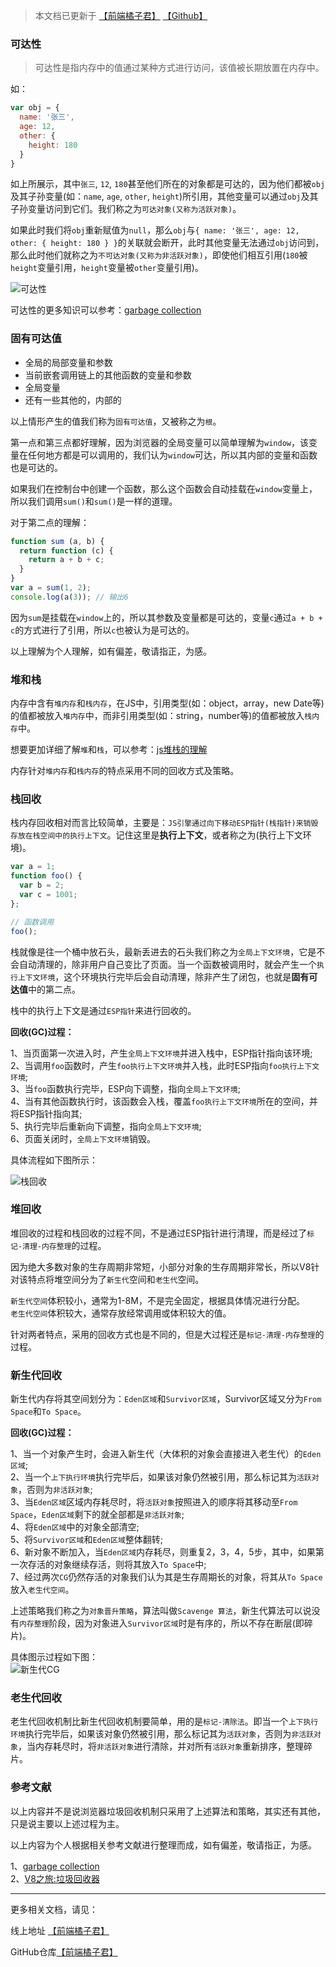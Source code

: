 > 本文档已更新于 [【前端橘子君】](http://xiaoysosheng.top/#/browser/垃圾回收机制) [【Github】](https://github.com/xiaoyaosheng-yu/library/blob/master/browser/垃圾回收机制.md)

### 可达性

> 可达性是指内存中的值通过某种方式进行访问，该值被长期放置在内存中。

如：
```javascript
var obj = {
  name: '张三',
  age: 12,
  other: {
    height: 180
  }
}
```
如上所展示，其中`张三`, `12`, `180`甚至他们所在的对象都是可达的，因为他们都被`obj`及其子孙变量(如：`name`, `age`, `other`, `height`)所引用，其他变量可以通过`obj`及其子孙变量访问到它们。我们称之为`可达对象(又称为活跃对象)`。

如果此时我们将`obj`重新赋值为`null`，那么`obj`与`{ name: '张三', age: 12, other: { height: 180 } }`的关联就会断开，此时其他变量无法通过`obj`访问到，那么此时他们就称之为`不可达对象(又称为非活跃对象)`，即使他们相互引用(`180`被`height`变量引用，`height`变量被`other`变量引用)。

![可达性](https://javascript.info/article/garbage-collection/garbage-collection-1.svg)

可达性的更多知识可以参考：[garbage collection](https://javascript.info/garbage-collection)

### 固有可达值

- 全局的局部变量和参数
- 当前嵌套调用链上的其他函数的变量和参数
- 全局变量
- 还有一些其他的，内部的

以上情形产生的值我们称为`固有可达值`，又被称之为`根`。

第一点和第三点都好理解，因为浏览器的全局变量可以简单理解为`window`，该变量在任何地方都是可以调用的，我们认为`window`可达，所以其内部的变量和函数也是可达的。

如果我们在控制台中创建一个函数，那么这个函数会自动挂载在`window`变量上，所以我们调用`sum()`和`sum()`是一样的道理。

对于第二点的理解：
```javascript
function sum (a, b) {
  return function (c) {
    return a + b + c;
  }
}
var a = sum(1, 2);
console.log(a(3)); // 输出6
```
因为`sum`是挂载在`window`上的，所以其参数及变量都是可达的，变量`c`通过`a + b + c`的方式进行了引用，所以`c`也被认为是可达的。

以上理解为个人理解，如有偏差，敬请指正，为感。

### 堆和栈

内存中含有`堆内存`和`栈内存`，在JS中，引用类型(如：object，array，new Date等)的值都被放入`堆内存`中，而非引用类型(如：string，number等)的值都被放入`栈内存`中。

想要更加详细了解`堆`和`栈`，可以参考：[js堆栈的理解](https://www.cnblogs.com/baoshuyan66/p/13071313.html)

内存针对`堆内存`和`栈内存`的特点采用不同的回收方式及策略。

### 栈回收

栈内存回收相对而言比较简单，主要是：`JS引擎通过向下移动ESP指针(栈指针)来销毁存放在栈空间中的执行上下文`。记住这里是**执行上下文**，或者称之为(执行上下文环境)。

```javascript
var a = 1;
function foo() {
  var b = 2;
  var c = 1001;
};

// 函数调用
foo();
```

栈就像是往一个桶中放石头，最新丢进去的石头我们称之为`全局上下文环境`，它是不会自动清理的，除非用户自己变比了页面。当一个函数被调用时，就会产生一个`执行上下文环境`，这个环境执行完毕后会自动清理，除非产生了闭包，也就是**固有可达值**中的第二点。

栈中的执行上下文是通过`ESP指针`来进行回收的。

**回收(GC)过程：**

1、当页面第一次进入时，产生`全局上下文环境`并进入栈中，ESP指针指向该环境;<br>
2、当调用`foo`函数时，产生`foo执行上下文环境`并入栈，此时ESP指向`foo执行上下文环境`;<br>
3、当`foo`函数执行完毕，ESP向下调整，指向`全局上下文环境`;<br>
4、当有其他函数执行时，该函数会入栈，覆盖`foo执行上下文环境`所在的空间，并将ESP指针指向其;<br>
5、执行完毕后重新向下调整，指向`全局上下文环境`;<br>
6、页面关闭时，`全局上下文环境`销毁。

具体流程如下图所示：

![栈回收](http://xiaoysosheng.top:5000/images/garbage_collection/1.png)

### 堆回收

堆回收的过程和栈回收的过程不同，不是通过ESP指针进行清理，而是经过了`标记-清理-内存整理`的过程。

因为绝大多数对象的生存周期非常短，小部分对象的生存周期非常长，所以V8针对该特点将堆空间分为了`新生代`空间和`老生代`空间。

`新生代空间`体积较小，通常为1-8M，不是完全固定，根据具体情况进行分配。<br>
`老生代空间`体积较大，通常存放经常调用或体积较大的值。

针对两者特点，采用的回收方式也是不同的，但是大过程还是`标记-清理-内存整理`的过程。

### 新生代回收

新生代内存将其空间划分为：`Eden区域`和`Survivor区域`，Survivor区域又分为`From Space`和`To Space`。

**回收(GC)过程：**

1、当一个对象产生时，会进入新生代（大体积的对象会直接进入老生代）的`Eden区域`;<br>
2、当一个`上下执行环境`执行完毕后，如果该对象仍然被引用，那么标记其为`活跃对象`，否则为`非活跃对象`;<br>
3、当`Eden区域`区域内存耗尽时，将`活跃对象`按照进入的顺序将其移动至`From Space`，`Eden区域`剩下的就全部都是`非活跃对象`;<br>
4、将`Eden区域`中的对象全部清空;<br>
5、将`Survivor区域`和`Eden区域`整体翻转;<br>
6、新对象不断加入，当`Eden区域`内存耗尽，则重复2，3，4，5步，其中，如果第一次存活的对象继续存活，则将其放入`To Space`中;<br>
7、经过两次`CG`仍然存活的对象我们认为其是生存周期长的对象，将其从`To Space`放入`老生代空间`。

上述策略我们称之为`对象晋升策略`，算法叫做`Scavenge 算法`，新生代算法可以说没有`内存整理`阶段，因为对象进入`Survivor区域`时是有序的，所以不存在断层(即碎片)。

具体图示过程如下图：<br>
![新生代CG](http://xiaoysosheng.top:5000/images/garbage_collection/2.jpg)

### 老生代回收

老生代回收机制比新生代回收机制要简单，用的是`标记-清除法`。即当一个`上下执行环境`执行完毕后，如果该对象仍然被引用，那么标记其为`活跃对象`，否则为`非活跃对象`，当内存耗尽时，将`非活跃对象`进行清除，并对所有`活跃对象`重新排序，整理碎片。

### 参考文献

以上内容并不是说浏览器垃圾回收机制只采用了上述算法和策略，其实还有其他，只是说主要以上述过程为主。

以上内容为个人根据相关参考文献进行整理而成，如有偏差，敬请指正，为感。

1、[garbage collection](https://javascript.info/garbage-collection)<br>
2、[V8之旅:垃圾回收器](http://newhtml.net/v8-garbage-collection)

-------

更多相关文档，请见：

线上地址 [【前端橘子君】](http://xiaoysosheng.top)

GitHub仓库[【前端橘子君】](https://github.com/xiaoyaosheng-yu/library)